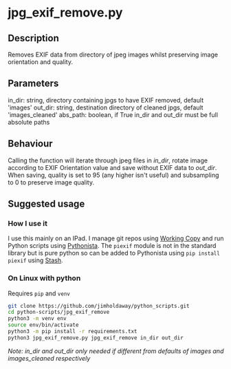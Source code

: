 # jpg_exif_remove.py

## Description

Removes EXIF data from directory of jpeg images whilst preserving image orientation and quality.

## Parameters

in_dir: string, directory containing jpgs to have EXIF removed, default 'images'
out_dir: string, destination directory of cleaned jpgs, default 'images_cleaned'
abs_path: boolean, if True in_dir and out_dir must be full absolute paths

## Behaviour

Calling the function will iterate through jpeg files in _in_dir_, rotate image according to EXIF Orientation value and save without EXIF data to _out_dir_. When saving, quality is set to 95 (any higher isn't useful) and subsampling to 0 to preserve image quality.

## Suggested usage

### How I use it

I use this mainly on an IPad. I manage git repos using [Working Copy](https://workingcopyapp.com) and run Python scripts using [Pythonista](http://omz-software.com/pythonista/). The `piexif` module is not in the standard library but is pure python so can be added to Pythonista using `pip install piexif` using [Stash](https://github.com/ywangd/stash).

### On Linux with python

Requires `pip` and `venv`

```sh
git clone https://github.com/jimholdaway/python_scripts.git
cd python-scripts/jpg_exif_remove
python3 -m venv env
source env/bin/activate
python3 -m pip install -r requirements.txt
python3 jpg_exif_remove.py jpg_exif_remove in_dir out_dir
```

_Note: in_dir and out_dir only needed if different from defaults of images and images_cleaned respectively_


